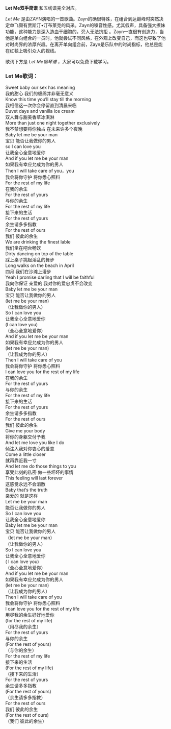 

**Let Me双手简谱** 和五线谱完全对应。

_Let Me_
是由ZAYN演唱的一首歌曲。Zayn的确很特殊，在组合到达巅峰时突然决定单飞颇有贾斯汀•汀布莱克的风采。Zayn的嗓音性感。尤其假声，具备强大撩妹功能，这种能力是深入造血干细胞的，旁人无法抗拒
。Zayn一直很有创造力，当他是单向组合的一员时，他就尝试不同风格，在外观上改变自己，而这也导致了他对时尚界的浓厚兴趣。在离开单向组合前，Zayn是乐队中的时尚指标，他总是能在红毯上吸引众人的视线。

歌词下方是 _Let Me钢琴谱_ ，大家可以免费下载学习。

### Let Me歌词：

Sweet baby our sex has meaning  
我的甜心 我们的缠绵并非毫无意义  
Know this time you‘ll stay till the morning  
我相信这一次你会停留直到清晨来临  
Duvet days and vanilla ice cream  
双人舞与甜美香草冰淇淋  
More than just one night together exclusively  
我不禁想要将你独占 在未来许多个夜晚  
Baby let me be your man  
宝贝 能否让我做你的男人  
so I can love you  
让我全心全意地爱你  
And if you let me be your man  
如果我有幸应允成为你的男人  
Then I will take care of you，you  
我会将你守护 将你悉心照料  
For the rest of my life  
在我的余生  
For the rest of yours  
与你的余生  
For the rest of my life  
接下来的生活  
For the rest of yours  
余生请多多指教  
For the rest of ours  
我们 彼此的余生  
We are drinking the finest lable  
我们坐在吧台畅饮  
Dirty dancing on top of the table  
踩上桌子挑起淫乱的舞步  
Long walks on the beach in April  
四月 我们在沙滩上漫步  
Yeah I promise darling that I will be faithful  
我向你保证 亲爱的 我对你的爱忠贞不会改变  
Baby let me be your man  
宝贝 能否让我做你的男人  
(let me be your man)  
（让我做你的男人）  
So I can love you  
让我全心全意地爱你  
(I can love you)  
（全心全意地爱你）  
And if you let me be your man  
如果我有幸应允成为你的男人  
(let me be your man)  
（让我成为你的男人）  
Then I will take care of you  
我会将你守护 将你悉心照料  
I can love you for the rest of my life  
在我的余生  
For the rest of yours  
与你的余生  
For the rest of my life  
接下来的生活  
For the rest of yours  
余生请多多指教  
For the rest of ours  
我们 彼此的余生  
Give me your body  
将你的身躯交付予我  
And let me love you like I do  
倾注入我对你衷心的爱意  
Come a little closer  
就再靠近我一寸  
And let me do those things to you  
享受此刻的私密 做一些坏坏的事情  
This feeling will last forever  
这感觉永远不会消散  
Baby that‘s the truth  
亲爱的 就是这样  
Let me be your man  
能否让我做你的男人  
So I can love you  
让我全心全意地爱你  
Baby let me be your man  
宝贝 能否让我做你的男人  
（let me be your man）  
（让我做你的男人）  
So I can love you  
让我全心全意地爱你  
( I can love you)  
（全心全意地爱你）  
And if you let me be your man  
如果我有幸应允成为你的男人  
(let me be your man)  
（让我成为你的男人）  
Then I will take care of you  
我会将你守护 将你悉心照料  
I can love you for the rest of my life  
用尽我的余生好好地爱你  
(for the rest of my life)  
（用尽我的余生）  
For the rest of yours  
与你的余生  
(For the rest of yours)  
（与你的余生）  
For the rest of my life  
接下来的生活  
(For the rest of my life)  
（接下来的生活）  
For the rest of yours  
余生请多多指教  
(For the rest of yours)  
（余生请多多指教）  
For the rest of ours  
我们 彼此的余生  
(For the rest of ours)  
（我们 彼此的余生）

